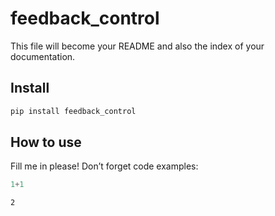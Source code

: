 feedback_control
================

<!-- WARNING: THIS FILE WAS AUTOGENERATED! DO NOT EDIT! -->

This file will become your README and also the index of your
documentation.

## Install

``` sh
pip install feedback_control
```

## How to use

Fill me in please! Don’t forget code examples:

``` python
1+1
```

    2
